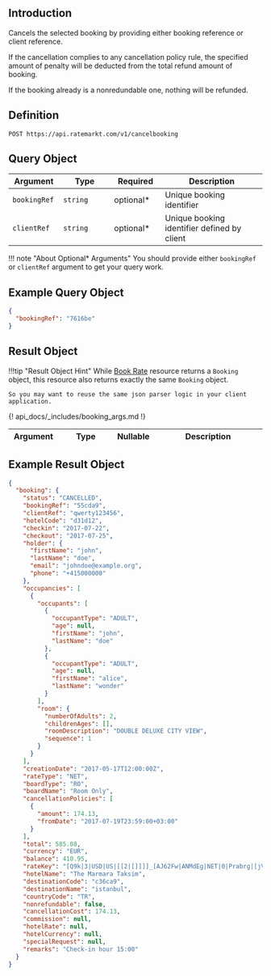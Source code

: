 ## Introduction

Cancels the selected booking by providing either booking reference or client reference.

If the cancellation complies to any cancellation policy rule, the specified amount of penalty will be deducted from the total refund amount of booking.

If the booking already is a nonredundable one, nothing will be refunded.

## Definition

```
POST https://api.ratemarkt.com/v1/cancelbooking
```

## Query Object

<table>
    <colgroup>
        <col width="20%">
        <col width="20%">
        <col width="20%">
        <col width="40%">
    </colgroup>
    <thead>
        <tr>
            <th>Argument</th>
            <th>Type</th>
            <th>Required</th>
            <th width="33%">Description</th>
        </tr>
    </thead>
    <tbody>
        <tr>
            <td><code>bookingRef</code></td>
            <td><code>string</code></td>
            <td>optional*</td>
            <td>Unique booking identifier</td>
        </tr>
        <tr>
            <td><code>clientRef</code></td>
            <td><code>string</code></td>
            <td>optional*</td>
            <td>Unique booking identifier defined by client</td>
        </tr>
    </tbody>
</table>

!!! note "About Optional* Arguments"
    You should provide either `bookingRef` or `clientRef` argument to get your query work.

## Example Query Object

```json
{
  "bookingRef": "7616be"
}
```

## Result Object

!!!tip "Result Object Hint"
    While [Book Rate][1] resource returns a `Booking` object, this resource also returns exactly the same `Booking` object.

    So you may want to reuse the same json parser logic in your client application.

[1]: /api_docs/book_rate.md

<table>
    <colgroup>
        <col width="20%">
        <col width="25%">
        <col width="5%">
        <col width="50%">
    </colgroup>
    <thead>
        <tr>
            <th>Argument</th>
            <th>Type</th>
            <th>Nullable</th>
            <th width="33%">Description</th>
        </tr>
    </thead>
    <tbody>
        {! api_docs/_includes/booking_args.md !}
    </tbody>
</table>

## Example Result Object

```json
{
  "booking": {
    "status": "CANCELLED",
    "bookingRef": "55cda9",
    "clientRef": "qwerty123456",
    "hotelCode": "d31d12",
    "checkin": "2017-07-22",
    "checkout": "2017-07-25",
    "holder": {
      "firstName": "john",
      "lastName": "doe",
      "email": "johndoe@example.org",
      "phone": "+415000000"
    },
    "occupancies": [
      {
        "occupants": [
          {
            "occupantType": "ADULT",
            "age": null,
            "firstName": "john",
            "lastName": "doe"
          },
          {
            "occupantType": "ADULT",
            "age": null,
            "firstName": "alice",
            "lastName": "wonder"
          }
        ],
        "room": {
          "numberOfAdults": 2,
          "childrenAges": [],
          "roomDescription": "DOUBLE DELUXE CITY VIEW",
          "sequence": 1
        }
      }
    ],
    "creationDate": "2017-05-17T12:00:00Z",
    "rateType": "NET",
    "boardType": "RO",
    "boardName": "Room Only",
    "cancellationPolicies": [
      {
        "amount": 174.13,
        "fromDate": "2017-07-19T23:59:00+03:00"
      }
    ],
    "total": 585.08,
    "currency": "EUR",
    "balance": 410.95,
    "rateKey": "[Q9k|3|USD|US|[[2|[]]]]_[AJ62Fw|ANMdEg|NET|0|Prabrg|[jVOYrg|2|0]]",
    "hotelName": "The Marmara Taksim",
    "destinationCode": "c36ca9",
    "destinationName": "istanbul",
    "countryCode": "TR",
    "nonrefundable": false,
    "cancellationCost": 174.13,
    "commission": null,
    "hotelRate": null,
    "hotelCurrency": null,
    "specialRequest": null,
    "remarks": "Check-in hour 15:00"
  }
}
```
